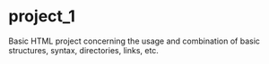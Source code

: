 # project_1
Basic HTML project concerning the usage and combination of basic structures, syntax, directories, links, etc.
